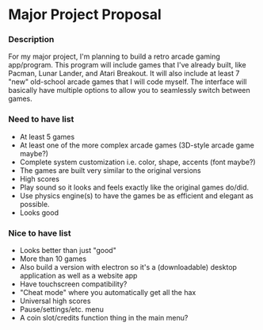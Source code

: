 # Major Project Proposal

### Description
For my major project, I'm planning to build a retro arcade gaming app/program. This program will include games that I've already built, like Pacman, Lunar Lander, and Atari Breakout. It will also include at least 7 "new" old-school arcade games that I will code myself. The interface will basically have multiple options to allow you to seamlessly switch between games.
 
### Need to have list
  - At least 5 games
  - At least one of the more complex arcade games (3D-style arcade game maybe?)
  - Complete system customization i.e. color, shape, accents (font maybe?)
  - The games are built very similar to the original versions
  - High scores
  - Play sound so it looks and feels exactly like the original games do/did.
  - Use physics engine(s) to have the games be as efficient and elegant as possible.
  - Looks good
  
### Nice to have list
  - Looks better than just "good"
  - More than 10 games
  - Also build a version with electron so it's a (downloadable) desktop application as well as a website app 
  - Have touchscreen compatibility?
  - "Cheat mode" where you automatically get all the hax
  - Universal high scores
  - Pause/settings/etc. menu
  - A coin slot/credits function thing in the main menu?